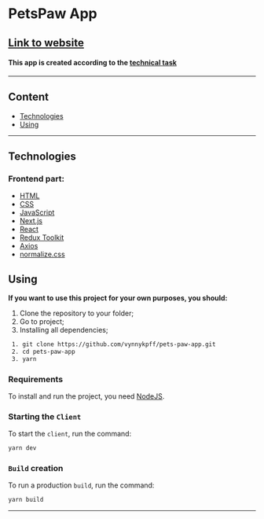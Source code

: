 # **PetsPaw App**

## [**<u>Link to website</u>**](https://youtu.be/tCn5hzxJi2o)

#### This app is created according to the [technical task](https://drive.google.com/file/d/1-FRuRMe6OYoWLVUEdck20dhx5FRqnE_g/view?usp=sharing)

---

## **Content**

- [Technologies](#technologies)
- [Using](#using)

<hr>

## **Technologies**

### Frontend part:

- [HTML](https://html.spec.whatwg.org/multipage/)
- [CSS](https://www.w3.org/Style/CSS/)
- [JavaScript](https://www.javascript.com/)
- [Next.js](https://nextjs.org/)
- [React](https://react.dev/)
- [Redux Toolkit](https://redux-toolkit.js.org/)
- [Axios](https://axios-http.com/)
- [normalize.css](https://necolas.github.io/normalize.css/)

## **Using**

**If you want to use this project for your own purposes, you should:**

1. Clone the repository to your folder;
2. Go to project;
3. Installing all dependencies;

```sh
 1. git clone https://github.com/vynnykpff/pets-paw-app.git
 2. cd pets-paw-app
 3. yarn
```

### Requirements

To install and run the project, you need [NodeJS](https://nodejs.org/).

### Starting the `Client`

To start the `client`, run the command:

```sh
yarn dev
```

### `Build` creation

To run a production `build`, run the command:

```sh
yarn build
```

<hr>
